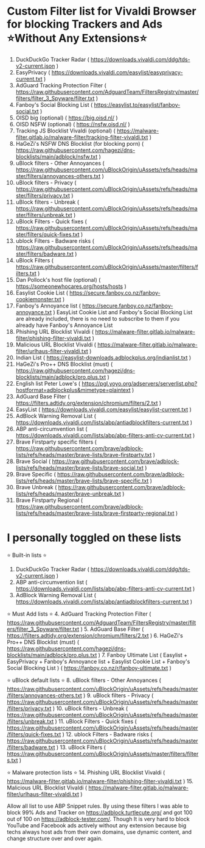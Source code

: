 # Custom Filter list for Vivaldi Browser for blocking Trackers and Ads ⭐Without Any Extensions⭐

1. DuckDuckGo Tracker Radar ( https://downloads.vivaldi.com/ddg/tds-v2-current.json )
2. EasyPrivacy ( https://downloads.vivaldi.com/easylist/easyprivacy-current.txt )
3. AdGuard Tracking Protection Filter ( https://raw.githubusercontent.com/AdguardTeam/FiltersRegistry/master/filters/filter_3_Spyware/filter.txt )
4. Fanboy's Social Blocking List ( https://easylist.to/easylist/fanboy-social.txt )
5. OISD big (optional) ( https://big.oisd.nl/ )
6. OISD NSFW (optional) ( https://nsfw.oisd.nl/ )
7. Tracking JS Blocklist Vivaldi (optional) ( https://malware-filter.gitlab.io/malware-filter/tracking-filter-vivaldi.txt )
8. HaGeZi's NSFW DNS Blocklist (for blocking porn) ( https://raw.githubusercontent.com/hagezi/dns-blocklists/main/adblock/nsfw.txt )
9. uBlock filters - Other Annoyances ( https://raw.githubusercontent.com/uBlockOrigin/uAssets/refs/heads/master/filters/annoyances-others.txt )
10. uBlock filters - Privacy ( https://raw.githubusercontent.com/uBlockOrigin/uAssets/refs/heads/master/filters/privacy.txt )
11. uBlock filters - Unbreak ( https://raw.githubusercontent.com/uBlockOrigin/uAssets/refs/heads/master/filters/unbreak.txt )
12. uBlock Filters - Quick fixes ( https://raw.githubusercontent.com/uBlockOrigin/uAssets/refs/heads/master/filters/quick-fixes.txt )
13. ublock Filters - Badware risks ( https://raw.githubusercontent.com/uBlockOrigin/uAssets/refs/heads/master/filters/badware.txt )
14. uBlock Filters ( https://raw.githubusercontent.com/uBlockOrigin/uAssets/master/filters/filters.txt )
15. Dan Pollock's host file (optional) ( https://someonewhocares.org/hosts/hosts )
16. Easylist Cookie List ( https://secure.fanboy.co.nz/fanboy-cookiemonster.txt )
17. Fanboy's Annoyance list ( https://secure.fanboy.co.nz/fanboy-annoyance.txt )
    EasyList Cookie List and Fanboy's Social Blocking List are already included, there is no need to subscribe to them if you already have Fanboy's Annoyance List
19. Phishing URL Blocklist Vivaldi ( https://malware-filter.gitlab.io/malware-filter/phishing-filter-vivaldi.txt )
20. Malicious URL Blocklist Vivaldi ( https://malware-filter.gitlab.io/malware-filter/urlhaus-filter-vivaldi.txt )
21. Indian List ( https://easylist-downloads.adblockplus.org/indianlist.txt )
22. HaGeZi's Pro++ DNS Blocklist (must) ( https://raw.githubusercontent.com/hagezi/dns-blocklists/main/adblock/pro.plus.txt )
23. English list Peter Lowe's ( https://pgl.yoyo.org/adservers/serverlist.php?hostformat=adblockplus&mimetype=plaintext )
24. AdGuard Base Filter ( https://filters.adtidy.org/extension/chromium/filters/2.txt )
25. EasyList ( https://downloads.vivaldi.com/easylist/easylist-current.txt )
26. AdBlock Warning Removal List ( https://downloads.vivaldi.com/lists/abp/antiadblockfilters-current.txt )
27. ABP anti-circumvention list ( https://downloads.vivaldi.com/lists/abp/abp-filters-anti-cv-current.txt )
28. Brave Firstparty specific filters ( https://raw.githubusercontent.com/brave/adblock-lists/refs/heads/master/brave-lists/brave-firstparty.txt )
29. Brave Social ( https://raw.githubusercontent.com/brave/adblock-lists/refs/heads/master/brave-lists/brave-social.txt )
30. Brave Specific ( https://raw.githubusercontent.com/brave/adblock-lists/refs/heads/master/brave-lists/brave-specific.txt )
31. Brave Unbreak ( https://raw.githubusercontent.com/brave/adblock-lists/refs/heads/master/brave-unbreak.txt )
32. Brave Firstparty Regional ( https://raw.githubusercontent.com/brave/adblock-lists/refs/heads/master/brave-lists/brave-firstparty-regional.txt )

# I personally toggled on these lists

⭐ Built-in lists ⭐
1. DuckDuckGo Tracker Radar ( https://downloads.vivaldi.com/ddg/tds-v2-current.json )
2. ABP anti-circumvention list ( https://downloads.vivaldi.com/lists/abp/abp-filters-anti-cv-current.txt )
3. AdBlock Warning Removal List ( https://downloads.vivaldi.com/lists/abp/antiadblockfilters-current.txt )

⭐ Must Add lists ⭐
4. AdGuard Tracking Protection Filter ( https://raw.githubusercontent.com/AdguardTeam/FiltersRegistry/master/filters/filter_3_Spyware/filter.txt )
5. AdGuard Base Filter ( https://filters.adtidy.org/extension/chromium/filters/2.txt )
6. HaGeZi's Pro++ DNS Blocklist (must) ( https://raw.githubusercontent.com/hagezi/dns-blocklists/main/adblock/pro.plus.txt )
7. Fanboy Ultimate List ( Easylist + EasyPrivacy + Fanboy's Annoyance list + Easylist Cookie List + Fanboy's Social Blocking List ) ( https://fanboy.co.nz/r/fanboy-ultimate.txt )

⭐ uBlock default lists ⭐
8. uBlock filters - Other Annoyances ( https://raw.githubusercontent.com/uBlockOrigin/uAssets/refs/heads/master/filters/annoyances-others.txt )
9. uBlock filters - Privacy ( https://raw.githubusercontent.com/uBlockOrigin/uAssets/refs/heads/master/filters/privacy.txt )
10. uBlock filters - Unbreak ( https://raw.githubusercontent.com/uBlockOrigin/uAssets/refs/heads/master/filters/unbreak.txt )
11. uBlock Filters - Quick fixes ( https://raw.githubusercontent.com/uBlockOrigin/uAssets/refs/heads/master/filters/quick-fixes.txt )
12. ublock Filters - Badware risks ( https://raw.githubusercontent.com/uBlockOrigin/uAssets/refs/heads/master/filters/badware.txt )
13. uBlock Filters ( https://raw.githubusercontent.com/uBlockOrigin/uAssets/master/filters/filters.txt )

⭐ Malware protection lists ⭐
14. Phishing URL Blocklist Vivaldi ( https://malware-filter.gitlab.io/malware-filter/phishing-filter-vivaldi.txt )
15. Malicious URL Blocklist Vivaldi ( https://malware-filter.gitlab.io/malware-filter/urlhaus-filter-vivaldi.txt )

Allow all list to use ABP Snippet rules. By using these filters I was able to block 99% Ads and Tracker on https://adblock.turtlecute.org/ and got 100 out of 100 on https://adblock-tester.com/. Though It is very hard to block YouTube and Facebook ads actively without any extension because big techs always host ads from their own domains, use dynamic content, and change structure over and over again.

